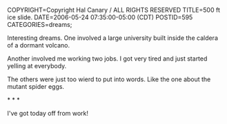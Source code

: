 COPYRIGHT=Copyright Hal Canary / ALL RIGHTS RESERVED
TITLE=500 ft ice slide.
DATE=2006-05-24 07:35:00-05:00 (CDT)
POSTID=595
CATEGORIES=dreams;

Interesting dreams. One involved a large university built inside the caldera of a dormant volcano.

Another involved me working two jobs. I got very tired and just started yelling at everybody.

The others were just too wierd to put into words. Like the one about the mutant spider eggs.

\* \* \*

I've got today off from work!
